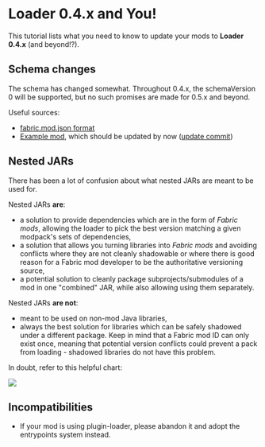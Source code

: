 # Loader 0.4.x and You\!

This tutorial lists what you need to know to update your mods to
**Loader 0.4.x** (and beyond\!?).

## Schema changes

The schema has changed somewhat. Throughout 0.4.x, the schemaVersion 0
will be supported, but no such promises are made for 0.5.x and beyond.

Useful sources:

- [fabric.mod.json format](.)
- [Example mod](https://github.com/FabricMC/fabric-example-mod/),
  which should be updated by now ([update commit](https://github.com/FabricMC/fabric-example-mod/commit/d6e85e22192c7d824572668f54a5bf81eec3bc78))

## Nested JARs

There has been a lot of confusion about what nested JARs are meant to be
used for.

Nested JARs **are**:

- a solution to provide dependencies which are in the form of *Fabric
  mods*, allowing the loader to pick the best version matching a given
  modpack's sets of dependencies,
- a solution that allows you turning libraries into *Fabric mods* and
  avoiding conflicts where they are not cleanly shadowable or where
  there is good reason for a Fabric mod developer to be the
  authoritative versioning source,
- a potential solution to cleanly package subprojects/submodules of a
  mod in one "combined" JAR, while also allowing using them
  separately.

Nested JARs **are not**:

- meant to be used on non-mod Java libraries,
- always the best solution for libraries which can be safely shadowed
  under a different package. Keep in mind that a Fabric mod ID can
  only exist once, meaning that potential version conflicts could
  prevent a pack from loading - shadowed libraries do not have this
  problem.

In doubt, refer to this helpful chart:

![](.)

## Incompatibilities

- If your mod is using plugin-loader, please abandon it and adopt the
  entrypoints system instead.

